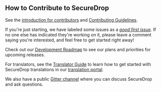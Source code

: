 ## How to Contribute to SecureDrop

See the [introduction for contributors](https://developers.securedrop.org/en/latest/contributing.html) and [Contributing Guidelines](https://developers.securedrop.org/en/latest/contributor_guidelines.html).

If you're just starting, we have labeled some issues as a [*good first issue*](https://github.com/freedomofpress/securedrop/issues?q=is%3Aissue+is%3Aopen+label%3A%22good+first+issue%22). If no one else has
indicated they're working on it, please leave a comment saying you're interested, and feel free to get started right away!

Check out our [Development Roadmap](https://github.com/freedomofpress/securedrop/wiki/Development-Roadmap) to see our plans and priorities for upcoming releases.

For translators, see the [Translator Guide](https://developers.securedrop.org/en/latest/translations.html) to learn how to get started with SecureDrop translations
in our [translation portal](https://weblate.securedrop.org/).

We also have a public [Gitter channel](https://gitter.im/freedomofpress/securedrop) where you can
discuss SecureDrop and ask questions.
